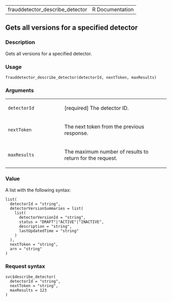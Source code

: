 <table style="width: 100%;">
<tbody>
<tr class="odd">
<td>frauddetector_describe_detector</td>
<td style="text-align: right;">R Documentation</td>
</tr>
</tbody>
</table>

## Gets all versions for a specified detector

### Description

Gets all versions for a specified detector.

### Usage

    frauddetector_describe_detector(detectorId, nextToken, maxResults)

### Arguments

<table>
<colgroup>
<col style="width: 35%" />
<col style="width: 65%" />
</colgroup>
<tbody>
<tr class="odd">
<td><code
id="frauddetector_describe_detector_:_detectorId">detectorId</code></td>
<td><p>[required] The detector ID.</p></td>
</tr>
<tr class="even">
<td><code
id="frauddetector_describe_detector_:_nextToken">nextToken</code></td>
<td><p>The next token from the previous response.</p></td>
</tr>
<tr class="odd">
<td><code
id="frauddetector_describe_detector_:_maxResults">maxResults</code></td>
<td><p>The maximum number of results to return for the request.</p></td>
</tr>
</tbody>
</table>

### Value

A list with the following syntax:

    list(
      detectorId = "string",
      detectorVersionSummaries = list(
        list(
          detectorVersionId = "string",
          status = "DRAFT"|"ACTIVE"|"INACTIVE",
          description = "string",
          lastUpdatedTime = "string"
        )
      ),
      nextToken = "string",
      arn = "string"
    )

### Request syntax

    svc$describe_detector(
      detectorId = "string",
      nextToken = "string",
      maxResults = 123
    )
